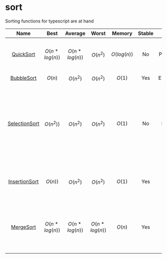 # sort
Sorting functions for typescript are at hand


| Name | Best | Average | Worst | Memory | Stable | Method | Other notes |
| :---:  | :---:  | :---:  | :---:  | :---:  | :---:  | :---:  | :---------:  |
| [QuickSort](https://github.com/Darnelo-Inc/sort/blob/main/sorts/quickSort.ts) | $O(n*log(n))$ | $O(n*log(n))$ | $O(n^2)$ | $O(log(n))$ | No | Partitioning | Quicksort is usually done in-place with O(log n) stack space |
| [BubbleSort](https://github.com/Darnelo-Inc/sort/blob/main/sorts/bubbleSort.ts) | $O(n)$ | $O(n^2)$ | $O(n^2)$ | $O(1)$ | Yes | Exchanging | Tiny code size |
| [SelectionSort](https://github.com/Darnelo-Inc/sort/blob/main/sorts/selectionSort.ts) | $O(n^2))$ | $O(n^2)$ | $O(n^2)$ | $O(1)$ | No | Selection | Stable with $O(n)$ extra space, when using linked lists, or when made as a variant of Insertion Sort instead of swapping the two items |
| [InsertionSort](https://github.com/Darnelo-Inc/sort/blob/main/sorts/insertionSort.ts) | $O(n))$ | $O(n^2)$ | $O(n^2)$ | $O(1)$ | Yes | Insertion | $O(n + d)$, in the worst case over sequences that have d inversions. |
| [MergeSort](https://github.com/Darnelo-Inc/sort/blob/main/sorts/mergeSort.ts) | $O(n*log(n))$ | $O(n*log(n))$ | $O(n*log(n))$ | $O(n)$ | Yes | Merging | Highly parallelizable (up to $O(log(n))$ using the Three Hungarians' Algorithm). |


